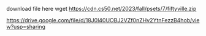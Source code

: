 download file here
wget https://cdn.cs50.net/2023/fall/psets/7/fiftyville.zip


https://drive.google.com/file/d/18J0l40UOBJ2VZf0nZHv2YtnFezzB4hob/view?usp=sharing
